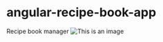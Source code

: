 # angular-recipe-book-app
Recipe book manager
![This is an image](/angular-recipe-book-app/angular-recipe-book-app/src/assets/Screenshot_2.jpg)
